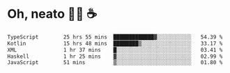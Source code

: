 # Oh, neato 🧑‍💻 ☕

<!--START_SECTION:waka-->

```txt
TypeScript        25 hrs 55 mins  █████████████▓░░░░░░░░░░░   54.39 %
Kotlin            15 hrs 48 mins  ████████▒░░░░░░░░░░░░░░░░   33.17 %
XML               1 hr 37 mins    █░░░░░░░░░░░░░░░░░░░░░░░░   03.41 %
Haskell           1 hr 25 mins    ▓░░░░░░░░░░░░░░░░░░░░░░░░   02.99 %
JavaScript        51 mins         ▒░░░░░░░░░░░░░░░░░░░░░░░░   01.80 %
```

<!--END_SECTION:waka-->
